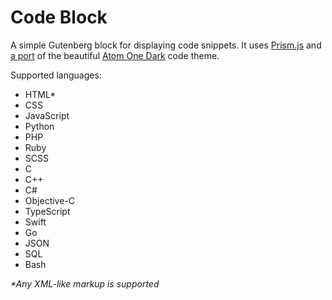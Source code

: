 # Code Block

A simple Gutenberg block for displaying code snippets. It uses [Prism.js](https://github.com/PrismJS/prism) and [a port](https://github.com/AGMStudio/prism-theme-one-dark) of the beautiful [Atom One Dark](https://github.com/atom/one-dark-syntax) code theme.

Supported languages:
* HTML*
* CSS
* JavaScript
* Python
* PHP
* Ruby
* SCSS
* C
* C++
* C#
* Objective-C
* TypeScript
* Swift
* Go
* JSON
* SQL
* Bash

_*Any XML-like markup is supported_
